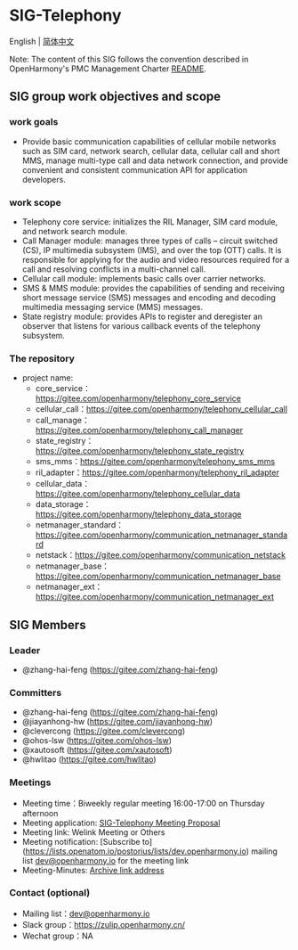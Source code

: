 # SIG-Telephony
English | [简体中文](./sig_telephony_cn.md)

Note: The content of this SIG follows the convention described in OpenHarmony's PMC Management Charter [README](/zh/pmc.md).

## SIG group work objectives and scope

### work goals
- Provide basic communication capabilities of cellular mobile networks such as SIM card, network search, cellular data, cellular call and short MMS, manage multi-type call and data network connection, and provide convenient and consistent communication API for application developers.

### work scope
- Telephony core service: initializes the RIL Manager, SIM card module, and network search module.
- Call Manager module: manages three types of calls – circuit switched (CS), IP multimedia subsystem (IMS), and over the top (OTT) calls. It is responsible for applying for the audio and video resources required for a call and resolving conflicts in a multi-channel call.
- Cellular call module: implements basic calls over carrier networks.
- SMS & MMS module: provides the capabilities of sending and receiving short message service (SMS) messages and encoding and decoding multimedia messaging service (MMS) messages.
- State registry module: provides APIs to register and deregister an observer that listens for various callback events of the telephony subsystem.

### The repository 
- project name:
  - core_service：https://gitee.com/openharmony/telephony_core_service
  - cellular_call：https://gitee.com/openharmony/telephony_cellular_call
  - call_manage：https://gitee.com/openharmony/telephony_call_manager
  - state_registry：https://gitee.com/openharmony/telephony_state_registry
  - sms_mms：https://gitee.com/openharmony/telephony_sms_mms
  - ril_adapter：https://gitee.com/openharmony/telephony_ril_adapter
  - cellular_data：https://gitee.com/openharmony/telephony_cellular_data
  - data_storage：https://gitee.com/openharmony/telephony_data_storage
  - netmanager_standard：https://gitee.com/openharmony/communication_netmanager_standard
  - netstack：https://gitee.com/openharmony/communication_netstack
  - netmanager_base：https://gitee.com/openharmony/communication_netmanager_base
  - netmanager_ext：https://gitee.com/openharmony/communication_netmanager_ext


## SIG Members

### Leader
- @zhang-hai-feng (https://gitee.com/zhang-hai-feng)

### Committers
- @zhang-hai-feng (https://gitee.com/zhang-hai-feng)
- @jiayanhong-hw (https://gitee.com/jiayanhong-hw)
- @clevercong (https://gitee.com/clevercong)
- @ohos-lsw (https://gitee.com/ohos-lsw)
- @xautosoft (https://gitee.com/xautosoft)
- @hwlitao (https://gitee.com/hwlitao)

### Meetings
 - Meeting time：Biweekly regular meeting 16:00-17:00 on Thursday afternoon
 - Meeting application:  [SIG-Telephony Meeting Proposal](https://shimo.im/sheets/wgwGRwc9KCYH6Txv/MODOC)
 - Meeting link: Welink Meeting or Others
 - Meeting notification: [Subscribe to] (https://lists.openatom.io/postorius/lists/dev.openharmony.io) mailing list dev@openharmony.io for the meeting link
 - Meeting-Minutes: [Archive link address](https://gitee.com/openharmony-sig/sig-content)

### Contact (optional)

- Mailing list：dev@openharmony.io
- Slack group：https://zulip.openharmony.cn/
- Wechat group：NA
